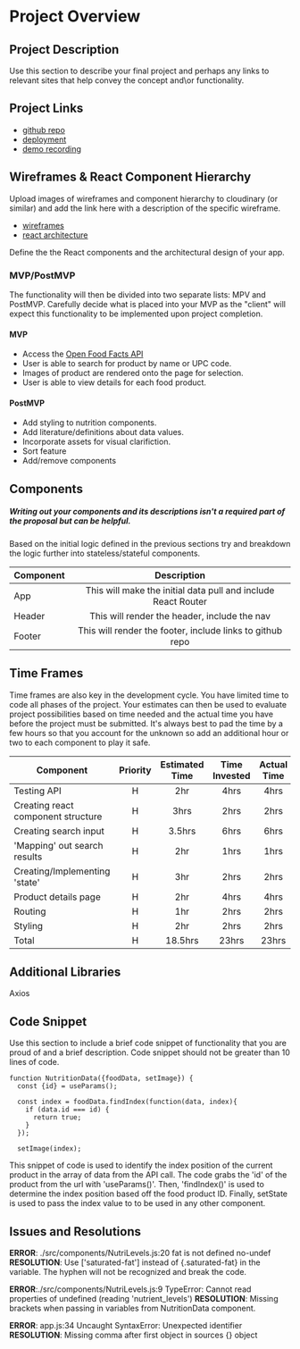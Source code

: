 # Project Overview


## Project Description

Use this section to describe your final project and perhaps any links to relevant sites that help convey the concept and\or functionality.

## Project Links

- [github repo](https://github.com/nprasad2077/project-2)
- [deployment](https://project-2-teal.vercel.app/)
- [demo recording]()

## Wireframes & React Component Hierarchy

Upload images of wireframes and component hierarchy to cloudinary (or similar) and add the link here with a description of the specific wireframe.

- [wireframes](https://media.git.generalassemb.ly/user/45667/files/a2a9f73f-4a78-45b7-9aa3-10a932a62bf3)
- [react architecture](https://media.git.generalassemb.ly/user/45667/files/dbb54739-78e3-43c0-826e-7c66794848c7)

Define the the React components and the architectural design of your app.

### MVP/PostMVP

The functionality will then be divided into two separate lists: MPV and PostMVP.  Carefully decide what is placed into your MVP as the "client" will expect this functionality to be implemented upon project completion.  

#### MVP

-  Access the [Open Food Facts API](https://world.openfoodfacts.org/)
- User is able to search for product by name or UPC code.
- Images of product are rendered onto the page for selection. 
- User is able to view details for each food product.

#### PostMVP

- Add styling to nutrition components.
- Add literature/definitions about data values.
- Incorporate assets for visual clarifiction.
- Sort feature
- Add/remove components

## Components
##### Writing out your components and its descriptions isn't a required part of the proposal but can be helpful.

Based on the initial logic defined in the previous sections try and breakdown the logic further into stateless/stateful components. 

| Component | Description | 
| --- | :---: |  
| App | This will make the initial data pull and include React Router| 
| Header | This will render the header, include the nav | 
| Footer | This will render the footer, include links to github repo | 

## Time Frames

Time frames are also key in the development cycle.  You have limited time to code all phases of the project.  Your estimates can then be used to evaluate project possibilities based on time needed and the actual time you have before the project must be submitted. It's always best to pad the time by a few hours so that you account for the unknown so add an additional hour or two to each component to play it safe. 

| Component | Priority | Estimated Time | Time Invested | Actual Time |
| ------ | :---: |  :---: | :---: | :---: |
| Testing API | H | 2hr | 4hrs | 4hrs |
| Creating react component structure | H | 3hrs| 2hrs | 2hrs |
| Creating search input | H | 3.5hrs| 6hrs | 6hrs |
| 'Mapping' out search results | H | 2hr | 1hrs | 1hrs |
| Creating/Implementing 'state' | H | 3hr | 2hrs | 2hrs |
| Product details page | H | 2hr | 4hrs | 4hrs |
| Routing | H | 1hr | 2hrs | 2hrs |
| Styling | H | 2hr | 2hrs | 2hrs |
| Total | H | 18.5hrs| 23hrs | 23hrs |

## Additional Libraries
Axios

## Code Snippet

Use this section to include a brief code snippet of functionality that you are proud of and a brief description.  Code snippet should not be greater than 10 lines of code. 

```
function NutritionData({foodData, setImage}) {
  const {id} = useParams();

  const index = foodData.findIndex(function(data, index){
    if (data.id === id) {
      return true;
    }
  });

  setImage(index);
```

This snippet of code is used to identify the index position of the current product in the array of data from the API call. The code grabs the 'id' of the product from the url with 'useParams()'. Then, 'findIndex()' is used to determine the index position based off the food product ID. Finally, setState is used to pass the index value to to be used in any other component.

## Issues and Resolutions

**ERROR**: ./src/components/NutriLevels.js:20 fat is not defined no-undef
**RESOLUTION**: Use ['saturated-fat'] instead of {.saturated-fat} in the variable. The hyphen will not be recognized and break the code.

**ERROR**:./src/components/NutriLevels.js:9 TypeError: Cannot read properties of undefined (reading 'nutrient_levels')
**RESOLUTION**: Missing brackets when passing in variables from NutritionData component.

**ERROR**: app.js:34 Uncaught SyntaxError: Unexpected identifier                                
**RESOLUTION**: Missing comma after first object in sources {} object
